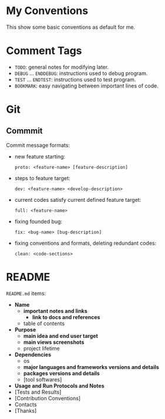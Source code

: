 # My Conventions

This show some basic conventions as default for me.

# Comment Tags

- `TODO`: general notes for modifying later.
- `DEBUG` ... `ENDDEBUG`: instructions used to debug program.
- `TEST` ... `ENDTEST`: instructions used to test program.
- `BOOKMARK`: easy navigating between important lines of code.

# Git

## Commmit

Commit message formats:

- new feature starting:
  ```
  proto: <feature-name> [feature-description]
  ```

- steps to feature target:
  ```
  dev: <feature-name> <develop-description>
  ```

- current codes satisfy current defined feature target:
  ```
  full: <feature-name>
  ```

- fixing founded bug:
  ```
  fix: <bug-name> [bug-description]
  ```

- fixing conventions and formats, deleting redundant codes:
  ```
  clean: <code-sections>
  ```


# README

`README.md` items:
- **Name**
  - **important notes and links**
    - **link to docs and references**
  - table of contents
- **Purpose**
  - **main idea and end user target**
  - **main views screenshots**
  - project lifetime
- **Dependencies**
  - os
  - **major languages and frameworks versions and details**
  - **packages versions and details**
  - [tool softwares]
- **Usage and Run Protocols and Notes**
- [Tests and Results]
- [Contribution Conventions]
- Contacts
- [Thanks]
